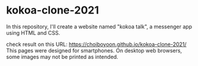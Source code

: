 # kokoa-clone-2021

In this repository, I'll create a website named "kokoa talk", a messenger app using HTML and CSS.

check result on this URL: 
https://choiboyoon.github.io/kokoa-clone-2021/
This pages were designed for smartphones.
On desktop web browsers, some images may not be printed as intended.
